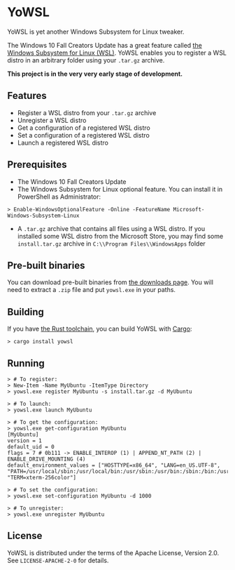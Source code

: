 # YoWSL

YoWSL is yet another Windows Subsystem for Linux tweaker.

The Windows 10 Fall Creators Update has a great feature called
[the Windows Subsystem for Linux (WSL)](https://msdn.microsoft.com/en-us/commandline/wsl/about).
YoWSL enables you to register a WSL distro in an arbitrary folder using your
`.tar.gz` archive.

**This project is in the very very early stage of development.**

## Features

* Register a WSL distro from your `.tar.gz` archive
* Unregister a WSL distro
* Get a configuration of a registered WSL distro
* Set a configuration of a registered WSL distro
* Launch a registered WSL distro

## Prerequisites

* The Windows 10 Fall Creators Update
* The Windows Subsystem for Linux optional feature. You can install it in
  PowerShell as Administrator:

```
> Enable-WindowsOptionalFeature -Online -FeatureName Microsoft-Windows-Subsystem-Linux
```

* A `.tar.gz` archive that contains all files using a WSL distro. If you
  installed some WSL distro from the Microsoft Store, you may find some
  `install.tar.gz` archive in `C:\\Program Files\\WindowsApps` folder

## Pre-built binaries

You can download pre-built binaries from
[the downloads page](https://bitbucket.org/ykomatsu/yowsl/downloads).
You will need to extract a `.zip` file and put `yowsl.exe` in your paths.

## Building

If you have [the Rust toolchain](https://www.rustup.rs/), you can build YoWSL
with [Cargo](https://crates.io/):

```
> cargo install yowsl
```

## Running

```
> # To register:
> New-Item -Name MyUbuntu -ItemType Directory
> yowsl.exe register MyUbuntu -s install.tar.gz -d MyUbuntu
```

```
> # To launch:
> yowsl.exe launch MyUbuntu
```

```
> # To get the configuration:
> yowsl.exe get-configuration MyUbuntu
[MyUbuntu]
version = 1
default_uid = 0
flags = 7 # 0b111 -> ENABLE_INTEROP (1) | APPEND_NT_PATH (2) | ENABLE_DRIVE_MOUNTING (4)
default_environment_values = ["HOSTTYPE=x86_64", "LANG=en_US.UTF-8", "PATH=/usr/local/sbin:/usr/local/bin:/usr/sbin:/usr/bin:/sbin:/bin:/usr/games:/usr/local/games", "TERM=xterm-256color"]
```

```
> # To set the configuration:
> yowsl.exe set-configuration MyUbuntu -d 1000
```

```
> # To unregister:
> yowsl.exe unregister MyUbuntu
```

## License

YoWSL is distributed under the terms of the Apache License, Version 2.0.
See `LICENSE-APACHE-2-0` for details.
